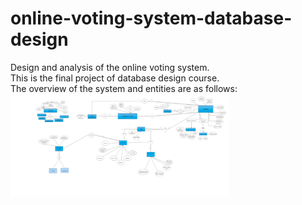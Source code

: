 # online-voting-system-database-design
Design and analysis of the online voting system.<br>
This is the final project of database design course.<br>
The overview of the system and entities are as follows:<br>
<img src="Final_EER.jpg" style="max-width" width="350" title="diagram">

